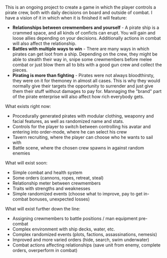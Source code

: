 This is an ongoing project to create a game in which the player controls a pirate crew, both with daily decisions on board and outside of combat. I have a vision of it in which when it is finished it will feature:
- **Relationships between crewmembers and yourself** - A pirate ship is a crammed space, and all kinds of conficts can erupt. You will gain and loose allies depending on your decisions. Additionally actions in combat will also affect the relationship.
- **Battles with multiple ways to win** - There are many ways in which pirates can get loot from a ship. Depending on the crew, they might be able to stealth their way in, snipe some crewmembers before melee combat or just blow them all to bits with a good gun crew and collect the pieces.
- **Pirating is more than fighting** - Pirates were not always bloodthirsty, they were on it for themoney in almost all cases. 
This is why they would normally give their targets the opportunity to surrender and just give them their stuff without damages to pay for. Mannaging the "brand" part of the pirate enterprise will also affect how rich everybody gets.

What exists right now:
 - Procedurally generated pirates with modular clothing, weaponry and facial features, as well as randomized name and stats.
 - Controls for the player to switch between controlling his avatar and entering into order-mode, where he can select his crew
 - Tavern recruiting, where the player can choose who he wants to sail with
 - Battle scene, where the chosen crew spawns in against random enemies
 
 What will exist soon: 
  - Simple combat and health system
  - Some orders (cannons, ropes, retreat, steal)
  - Relationship meter between crewmembers
  - Traits with strengths and weaknesses
  - Simple randomized events (choose what to improve, pay to get in-combat bonuses, unexpected losses)
  
  
 What will exist further down the line:
  - Assigning crewmembers to battle positions / man equipment pre-combat
  - Complex environment with ship decks, water, etc.
  - Complex randomized events (plots, factions, assassinations, nemesis)
  - Improved and more varied orders (hide, search, swim underwater)
  - Combat actions affecting relationships (save unit from enemy, complete orders, overperform in combat)
